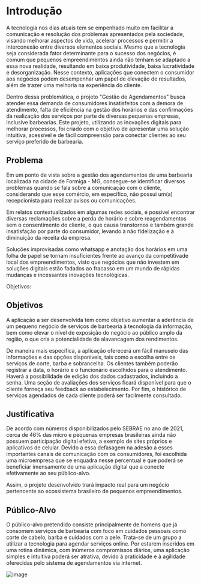 # Introdução
A tecnologia nos dias atuais tem se empenhado muito em facilitar a comunicação e resolução dos problemas apresentados pela sociedade, visando melhorar aspectos de vida, acelerar processos e permitir a interconexão entre diversos elementos sociais. Mesmo que a tecnologia seja considerada fator determinante para o sucesso dos negócios, é comum que pequenos empreendimentos ainda não tenham se adaptado a essa nova realidade, resultando em baixa produtividade, baixa lucratividade e desorganização. Nesse contexto, aplicações que conectem o consumidor aos negócios podem desempenhar um papel de elevação de resultados, além de trazer uma melhoria na experiência do cliente.

Dentro dessa problemática, o projeto "Gestão de Agendamentos" busca atender essa demanda de consumidores insatisfeitos com a demora de atendimento, falta de eficiência na gestão dos horários e das confirmações da realização dos serviços por parte de diversas pequenas empresas, inclusive barbearias. Este projeto, utilizando as inovações digitais para melhorar processos, foi criado com o objetivo de apresentar uma solução intuitiva, acessível e de fácil compreensão para conectar clientes ao seu serviço preferido de barbearia.

## Problema
Em um ponto de vista sobre a gestão dos agendamentos de uma barbearia localizada na cidade de Formiga - MG, consegue-se identificar diversos problemas quando se fala sobre a comunicação com o cliente, considerando que esse comércio, em específico, não possui um(a) recepcionista para realizar avisos ou comunicações.

Em relatos contextualizados em algumas redes sociais, é possível encontrar diversas reclamações sobre a perda de horário e sobre reagendamentos sem o consentimento do cliente, o que causa transtornos e também grande insatisfação por parte do consumidor, levando à não fidelização e à diminuição da receita da empresa.

Soluções improvisadas como whatsapp e anotação dos horários em uma folha de papel se tornam insuficientes frente ao avanço da competitivade local dos empreendimentos, visto que negócios que não investem em soluções digitais estão fadados ao fracasso em um mundo de rápidas mudanças e incessantes inovações tecnológicas.

Objetivos:

## Objetivos

A aplicação a ser desenvolvida tem como objetivo aumentar a aderência de um pequeno negócio de serviços de barbearia à tecnologia da informação, bem como elevar o nível de exposição do negócio ao público amplo da região, o que cria a potencialidade de alavancagem dos rendimentos. 

De maneira mais específica, a aplicação oferecerá um fácil manuseio das informações e das opções disponíveis, tais como a escolha entre os serviços de corte, barba e sobrancelha. Os clientes também poderão registrar a data, o horário e o funcionário escolhidos para o atendimento. Haverá a possibilidade de edição dos dados cadastrados, incluindo a senha. Uma seção de avaliações dos serviços ficará disponível para que o cliente forneça seu feedback ao estabelecimento. Por fim, o histórico de serviços agendados de cada cliente poderá ser facilmente consultado.

## Justificativa

De acordo com números disponibilizados pelo SEBRAE no ano de 2021, cerca de 46% das micro e pequenas empresas brasileiras ainda não possuem participação digital efetiva, a exemplo de sites próprios e aplicativos de celular. Devido a essa defasagem na adesão a esses importantes canais de comunicação com os consumidores, foi escolhida uma microempresa que se enquadra nesse percentual e que poderá se beneficiar imensamente de uma aplicação digital que a conecte efetivamente ao seu público-alvo.

Assim, o projeto desenvolvido trará impacto real para um negócio pertencente ao ecossistema brasileiro de pequenos empreendimentos.


## Público-Alvo

O público-alvo pretendido consiste principalmente de homens que já consomem serviços de barbearia com foco em cuidados pessoais como corte de cabelo, barba e cuidados com a pele. Trata-se de um grupo  a utilizar a tecnologia para agendar serviços online. Por estarem inseridos em uma rotina dinâmica, com inúmeros compromissos diários, uma aplicação simples e intuitiva poderá ser atrativa, devido à praticidade e à agilidade oferecidas pelo sistema de agendamentos via internet.
 

![image](https://github.com/user-attachments/assets/4e3dd5a6-f91d-4bb5-bfb7-0d99285016f6)

